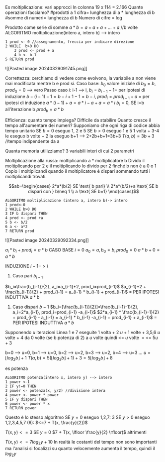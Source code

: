 Es moltiplicazione: vari approcci
In colonna 19 x 114 = 2.166
Quante operazioni facciamo?
\#prodotti a 1 cifra= lunghezza di a * lunghezza di b
\#somme di numeri= lunghezza di b
Numero di cifre = log

Prodotto come serie di somme $a*b= a+a+a+…+a$ //b volte
ALGORITMO moltiplicazione(intero a, intero b) --> intero
```
1 prod <- 0 //assegnamento, freccia per indicare direzione
2 WHILE  b>0 DO
	3 prod <- prod + a
	4 b <- b-1
5 RETURN prod
```
![[Pasted image 20240329091745.png]]

Correttezza: cerchiamo di vedere come evolvono, la variabile a non viene mai modificata mentre b e prod si.
Caso base: $b_0$ valore iniziale di $b_0=b$, $prod_0=0$ --> vero
Passo caso $i$: i-1 --> i, $b_i=b_{i-1} -1$= 
per ipotesi di induzione $b-(i-1)-1=b-i+1-1=b-i$, 
$prod_i=prod_{i-1} +a$ =
per ipotesi di induzione $a*(i-1)+a=a*i-a+a=a*i$
$b_i =0$, SE i=b all'iterazione b $prod_b=a*b$

Efficienza: quanto tempo impiega? Difficile da stabilire
Quanto cresce il tempo all'aumentare dei numeri?
Supponiamo che ogni riga di codice abbia tempo unitario
SE $b=0$ eseguo 1, 2 e 5
SE $b>0$ eseguo 1 e 5 1 volta + 3-4 le eseguo b volte + 2 la eseguo b+1 --> 2+2b+b+1=3b+3
$T(a, b)= 3b+3$ //tempo indipendente da a

Quanta memoria utilizziamo? 3 variabili interi di cui 2 parametri

Moltiplicazione alla russa: moltiplicando a * moltiplicatore b
Divido il moltiplicando per 2 e il moltiplicando lo divido per 2 finché b non è a 0 o 1
Copio i moltiplicandi quando il moltiplicatore è dispari sommando tutti i moltiplicandi trovati.

$$ab=\begin{cases} 2*a*(b/2) SE \text{ b pari} \\ 2*a*(b/2)+a \text{ SE b dispari con } b\neq 1 \\ a \text{ SE b=1} \end{cases}$$

```
ALGORITMO moltiplicazione (intero a, intero b)-> intero
1 prod<-0
2 WHILE b>0 DO
3 IF b dispari THEN
4 prod <- prod +a
5 b <- b/2
6 a <- a*2
7 RETURN prod
```

![[Pasted image 20240329092334.png]]

$a_i*b_i + prod_i= a*b$
CASO BASE $i=0$ $a_0=a, b_0=b, prod_0=0$
$a*b+0=a*b$

INDUZIONE $i-1 -> i$
1. Caso pari $b_{i-1}$

$b_i=\frac{b_{i-1}}{2}, a_i=a_{i-1}*2, prod_i=prod_{i-1}$
$a_{i-1}*2 + \frac{b_{i-1}}{2} + prod_{i-1} = a_{i-1} * b_{i-1} + prod_{i-1}$ = PER IPOTESI INDUTTIVA $a*b$

1. Caso dispari $b-1$
$b_i=[\frac{b_{i-1}}{2}]=\frac{b_{i-1}-1}{2}, a_i=2*a_{i-1}, prod_i=prod_{i-1} -a_{i-1}$
$2*a_{i-1} * \frac{b_{i-1}-1}{2} + prod_{i-1} - a_{i-1} = a_{i-1} * b_{i-1} -a_{i-1} + prod_{i-1} + a_{i-1}$ = PER IPOTESI INDUTTIVA $a*b$

Supponendo $u$ iterazioni
Linea 1 e 7 eseguite 1 volta + 2 $u+1$ volte + 3,5,6 $u$ volte + 4 da 0 volte (se b potenza di 2) a $u$ volte quindi <= $u$ volte  = <= $5u+3$

b=0 --> u=0, b=1 --> u=0, b=2 --> u=2, b=3 --> u=2, b=4 --> u=3 …
$u= \lfloor log_2 b \rfloor + 1$ 
$T(a, b)= 5(\lfloor log_2 b \rfloor +1) +3 = 5 \lfloor log_2 b \rfloor + 8$


es potenza
```
ALGORITMO potenza(intero x, intero y) --> intero
1 power <-1
2 IF y!=0 THEN
3 power <- potenza(x, y/2) //divisione intera
4 power <- power * power
5 IF y dispari THEN
6 power <- power * x
7 RETURN power
```

Questo è lo stesso algoritmo
SE $y=0$ eseguo 1,2,7: 3
SE $y>0$ eseguo 1,2,3,4,5,7 (6): $<=7 + T(x, \frac{y}{2})$

$T(x, y) <= 3$ SE $y=0$
	$7 + T(x, \lfloor \frac{y}{2} \rfloor)$ altrimenti

$T(x, y) <= 7 log_2 y +10$
In realtà le costanti del tempo non sono importanti ma l'analisi si focalizzi su quanto velocemente aumenta il tempo, quindi il $log_2 y$